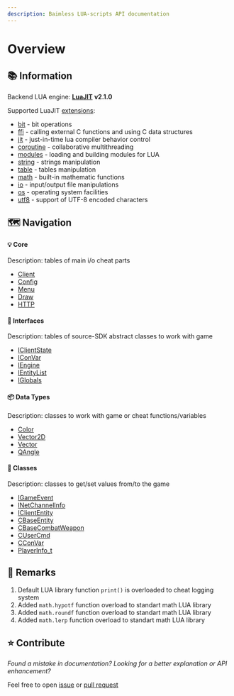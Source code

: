 ```yaml
---
description: Baimless LUA-scripts API documentation
---
```


# Overview

## 📚 Information

Backend LUA engine: [**LuaJIT**](https://github.com/LuaJIT/LuaJIT) **v2.1.0**

Supported LuaJIT [extensions](https://luajit.org/extensions.html):

* [bit](https://bitop.luajit.org/api.html) - bit operations
* [ffi](https://luajit.org/ext_ffi_api.html) - calling external C functions and using C data structures
* [jit](https://luajit.org/ext_jit.html) - just-in-time lua compiler behavior control
* [coroutine](https://www.lua.org/manual/5.1/manual.html#5.2) - collaborative multithreading
* [modules](https://www.lua.org/manual/5.1/manual.html#5.3) - loading and building modules for LUA
* [string](https://www.lua.org/manual/5.1/manual.html#5.4) - strings manipulation
* [table](https://www.lua.org/manual/5.1/manual.html#5.5) - tables manipulation
* [math](https://www.lua.org/manual/5.1/manual.html#5.6) - built-in mathematic functions
* [io](https://www.lua.org/manual/5.1/manual.html#5.7) - input/output file manipulations
* [os](https://www.lua.org/manual/5.1/manual.html#5.8) - operating system facilities
* [utf8](https://github.com/rollraw/baimless-lua-api/blob/master) - support of UTF-8 encoded characters

## 🗺️ Navigation

#### 💡 Core

Description: tables of main i/o cheat parts

* [Client](https://github.com/rollraw/baimless-lua-api/blob/master/doc/core/client.md)
* [Config](https://github.com/rollraw/baimless-lua-api/blob/master/doc/core/config.md)
* [Menu](https://github.com/rollraw/baimless-lua-api/blob/master/doc/core/menu.md)
* [Draw](https://github.com/rollraw/baimless-lua-api/blob/master/doc/core/draw.md)
* [HTTP](https://github.com/rollraw/baimless-lua-api/blob/master/doc/core/http.md)

#### 📢 Interfaces

Description: tables of source-SDK abstract classes to work with game

* [IClientState](https://github.com/rollraw/baimless-lua-api/blob/master/doc/interfaces/iclientstate.md)
* [IConVar](https://github.com/rollraw/baimless-lua-api/blob/master/doc/interfaces/iconvar.md)
* [IEngine](https://github.com/rollraw/baimless-lua-api/blob/master/doc/interfaces/iengine.md)
* [IEntityList](https://github.com/rollraw/baimless-lua-api/blob/master/doc/interfaces/ientitylist.md)
* [IGlobals](https://github.com/rollraw/baimless-lua-api/blob/master/doc/interfaces/iglobals.md)

#### 📦 Data Types

Description: classes to work with game or cheat functions/variables

* [Color](https://github.com/rollraw/baimless-lua-api/blob/master/doc/datatypes/color.md)
* [Vector2D](https://github.com/rollraw/baimless-lua-api/blob/master/doc/datatypes/vector2d.md)
* [Vector](https://github.com/rollraw/baimless-lua-api/blob/master/doc/datatypes/vector.md)
* [QAngle](https://github.com/rollraw/baimless-lua-api/blob/master/doc/datatypes/qangle.md)

#### 🔗 Classes

Description: classes to get/set values from/to the game

* [IGameEvent](https://github.com/rollraw/baimless-lua-api/blob/master/doc/classes/igameevent.md)
* [INetChannelInfo](https://github.com/rollraw/baimless-lua-api/blob/master/doc/classes/inetchannelinfo.md)
* [IClientEntity](https://github.com/rollraw/baimless-lua-api/blob/master/doc/classes/icliententity.md)
* [CBaseEntity](https://github.com/rollraw/baimless-lua-api/blob/master/doc/classes/cbaseentity.md)
* [CBaseCombatWeapon](https://github.com/rollraw/baimless-lua-api/blob/master/doc/classes/cbasecombatweapon.md)
* [CUserCmd](https://github.com/rollraw/baimless-lua-api/blob/master/doc/classes/cusercmd.md)
* [CConVar](https://github.com/rollraw/baimless-lua-api/blob/master/doc/classes/cconvar.md)
* [PlayerInfo\_t](https://github.com/rollraw/baimless-lua-api/blob/master/doc/classes/playerinfo_t.md)

## 🧬 Remarks

1. Default LUA library function `print()` is overloaded to cheat logging system
2. Added `math.hypotf` function overload to standart math LUA library
3. Added `math.roundf` function overload to standart math LUA library
4. Added `math.lerp` function overload to standart math LUA library

## ⭐ Contribute

_Found a mistake in documentation? Looking for a better explanation or API enhancement?_

Feel free to open [issue](https://github.com/rollraw/baimless-api-book/issues) or [pull request](https://github.com/rollraw/baimless-api-book/pulls)


